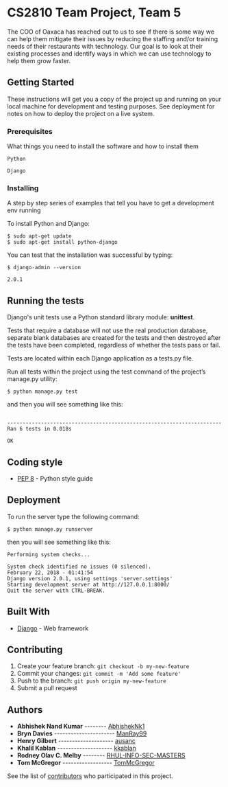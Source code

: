 # CS2810 Team Project, Team 5
The COO of Oaxaca has reached out to us to see if there is some way we can help them mitigate
their issues by reducing the staffing and/or training needs of their restaurants with technology. Our
goal is to look at their existing processes and identify ways in which we can use technology to help
them grow faster.


## Getting Started

These instructions will get you a copy of the project up and running on your local machine for development and testing purposes. See deployment for notes on how to deploy the project on a live system.

### Prerequisites

What things you need to install the software and how to install them


```
Python
```
```
Django
```



### Installing

A step by step series of examples that tell you have to get a development env running

To install Python and Django:

```
$ sudo apt-get update
$ sudo apt-get install python-django
```

You can test that the installation was successful by typing:

```
$ django-admin --version

2.0.1
```


## Running the tests

Django's unit tests use a Python standard library module: **unittest**.

Tests that require a database will not use the real production database, separate blank databases are created for the tests and then destroyed after the tests have been completed, regardless of whether the tests pass or fail.
 
Tests are located within each Django application as a tests.py file.


Run all tests within the project using the test command of the project’s manage.py utility:

```
$ python manage.py test
```

and then you will see something like this:

```

----------------------------------------------------------------------
Ran 6 tests in 0.018s

OK

```
## Coding style

* [PEP 8](https://www.python.org/dev/peps/pep-0008/) -  Python style guide


## Deployment

To run the server type the following command:

```
$ python manage.py runserver
```

then you will see something like this:

```
Performing system checks...

System check identified no issues (0 silenced).
February 22, 2018 - 01:41:54
Django version 2.0.1, using settings 'server.settings'
Starting development server at http://127.0.0.1:8000/
Quit the server with CTRL-BREAK.
```


## Built With

* [Django](https://www.djangoproject.com/) -  Web framework

## Contributing

1. Create your feature branch: `git checkout -b my-new-feature`
2. Commit your changes: `git commit -m 'Add some feature'`
3. Push to the branch: `git push origin my-new-feature`
4. Submit a pull request

## Authors

- **Abhishek Nand Kumar** -------- [AbhishekNk1](https://github.com/AbhishekNk1)
- **Bryn Davies** ---------------------- [ManRay99](https://github.com/ManRay99)
- **Henry Gilbert** -------------------- [ausanc](https://github.com/ausanc)
- **Khalil Kablan** -------------------- [kkablan](https://github.com/kkablan)
- **Rodney Olav C. Melby** -------- [RHUL-INFO-SEC-MASTERS](https://github.com/RHUL-INFO-SEC-MASTERS)
- **Tom McGregor** ------------------ [TomMcGregor](https://github.com/TomMcGregor)


See the list of [contributors](https://github.com/RHUL-CS-Projects/TeamProject2018_05/graphs/contributors) who participated in this project.
